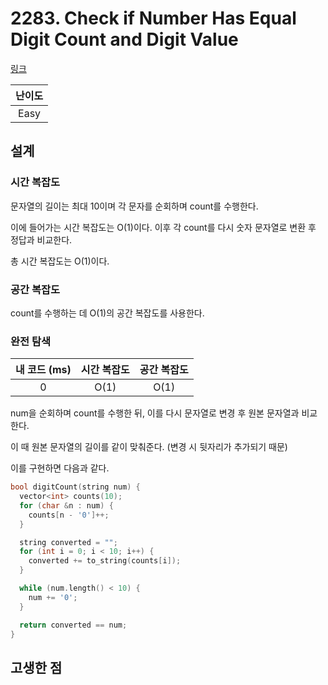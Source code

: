 # 2283. Check if Number Has Equal Digit Count and Digit Value

[링크](https://leetcode.com/problems/check-if-number-has-equal-digit-count-and-digit-value/)

| 난이도 |
| :----: |
|  Easy  |

## 설계

### 시간 복잡도

문자열의 길이는 최대 10이며 각 문자를 순회하며 count를 수행한다.

이에 들어가는 시간 복잡도는 O(1)이다. 이후 각 count를 다시 숫자 문자열로 변환 후 정답과 비교한다.

총 시간 복잡도는 O(1)이다.

### 공간 복잡도

count를 수행하는 데 O(1)의 공간 복잡도를 사용한다.

### 완전 탐색

| 내 코드 (ms) | 시간 복잡도 | 공간 복잡도 |
| :----------: | :---------: | :---------: |
|      0       |    O(1)     |    O(1)     |

num을 순회하며 count를 수행한 뒤, 이를 다시 문자열로 변경 후 원본 문자열과 비교한다.

이 때 원본 문자열의 길이를 같이 맞춰준다. (변경 시 뒷자리가 추가되기 때문)

이를 구현하면 다음과 같다.

```cpp
bool digitCount(string num) {
  vector<int> counts(10);
  for (char &n : num) {
    counts[n - '0']++;
  }

  string converted = "";
  for (int i = 0; i < 10; i++) {
    converted += to_string(counts[i]);
  }

  while (num.length() < 10) {
    num += '0';
  }

  return converted == num;
}
```

## 고생한 점
